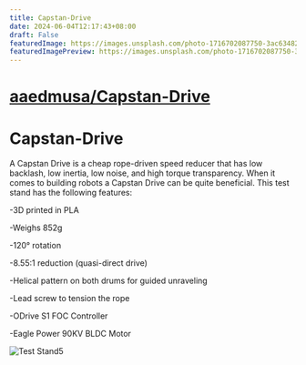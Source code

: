 ```yaml
---
title: Capstan-Drive
date: 2024-06-04T12:17:43+08:00
draft: False
featuredImage: https://images.unsplash.com/photo-1716702087750-3ac634828e79?ixid=M3w0NjAwMjJ8MHwxfHJhbmRvbXx8fHx8fHx8fDE3MTc0NzQ1ODF8&ixlib=rb-4.0.3
featuredImagePreview: https://images.unsplash.com/photo-1716702087750-3ac634828e79?ixid=M3w0NjAwMjJ8MHwxfHJhbmRvbXx8fHx8fHx8fDE3MTc0NzQ1ODF8&ixlib=rb-4.0.3
---
```


# [aaedmusa/Capstan-Drive](https://github.com/aaedmusa/Capstan-Drive)

# Capstan-Drive
A Capstan Drive is a cheap rope-driven speed reducer that has low backlash, low inertia, low noise, and high torque transparency. 
When it comes to building robots a Capstan Drive can be quite beneficial. This test stand has the following features:

-3D printed in PLA

-Weighs 852g

-120° rotation

-8.55:1 reduction (quasi-direct drive)

-Helical pattern on both drums for guided unraveling

-Lead screw to tension the rope

-ODrive S1 FOC Controller

-Eagle Power 90KV BLDC Motor

![Test Stand5](https://github.com/aaedmusa/Capstan-Drive/assets/84678990/755a0795-405a-420f-a3f5-377bb0f73ea9)


